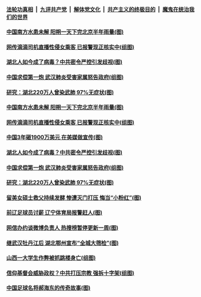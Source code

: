 

####  [法轮功真相](../../../../basic/blob/master/README.md?t=06112331) &nbsp;|&nbsp; [九评共产党](../../../../9ping.md/blob/master/README.md?t=06112331) &nbsp;|&nbsp; [解体党文化](../../../../jtdwh.md/blob/master/README.md?t=06112331)  &nbsp;|&nbsp; [共产主义的终极目的](../../../../gczydzjmd.md/blob/master/README.md?t=06112331) &nbsp;|&nbsp; [魔鬼在统治我们的世界](../../../../mgztzwmdsj.md/blob/master/README.md?t=06112331) 

#### [中国南方水患未解 阳朔一天下完北京半年雨量(图)](../pages/p1/936223.md?t=06112331) 


#### [网传滴滴司机直播性侵女乘客 已报警现正核实中(组图)](../pages/p1/936210.md?t=06112331) 

#### [湖北人如今成了病毒？中共密令严控引发歧视(图)](../pages/p1/936175.md?t=06112331) 

#### [中国求偿第一炮 武汉肺炎受害家属怒告政府(组图)](../pages/p1/936155.md?t=06112331) 

#### [研究：湖北220万人曾染武肺 97%无症状(图)](../pages/p1/936120.md?t=06112331) 

#### [中国南方水患未解 阳朔一天下完北京半年雨量(图)](../pages/p1/936223.md?t=06112331) 



#### [网传滴滴司机直播性侵女乘客 已报警现正核实中(组图)](../pages/p1/936210.md?t=06112331) 


#### [中国3年砸1900万美元 在美媒做宣传(图)](../pages/p1/936159.md?t=06112331) 

#### [湖北人如今成了病毒？中共密令严控引发歧视(图)](../pages/p1/936175.md?t=06112331) 

#### [中国求偿第一炮 武汉肺炎受害家属怒告政府(组图)](../pages/p1/936155.md?t=06112331) 


#### [研究：湖北220万人曾染武肺 97%无症状(图)](../pages/p1/936120.md?t=06112331) 


#### [留美女硕士救父持续发酵 惨遭灭门打压 悔当“小粉红”(图)](../pages/p1/936118.md?t=06112331) 

#### [前辽足球员讨薪 辽宁体育局报警赶人(图)](../pages/p1/936111.md?t=06112331) 

#### [网信办约谈微博负责人 热搜榜暂停更新一周(图)](../pages/p1/936099.md?t=06112331) 

#### [继武汉牡丹江后 湖北鄂州宣布“全城大筛检”(图)](../pages/p1/936106.md?t=06112331) 

#### [山西一大学生作弊被抓跳楼身亡(组图)](../pages/p1/936080.md?t=06112331) 

#### [信仰基督会威胁政权？中共打压宗教 强拆十字架(组图)](../pages/p1/936074.md?t=06112331) 



#### [中国足球名将郝海东的传奇故事(图)](../pages/p1/936015.md?t=06112331) 

